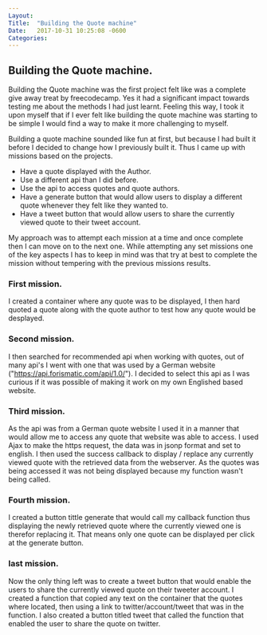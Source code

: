 ```yaml
---
Layout:	
Title:	"Building the Quote machine"
Date:	2017-10-31 10:25:08 -0600
Categories:	
---
```


## Building the Quote machine.

Building the Quote machine was the first project felt like was a complete give away treat by freecodecamp.
Yes it had a significant impact towards testing me about the methods I had just learnt.
Feeling this way, I took it  upon myself that if I ever felt like building the quote machine was starting to be simple I would find a way to make it more challenging to myself.

Building a quote machine sounded like fun at first, but because I had built it before I decided to change how I previously built it. Thus I came up with missions based on the projects.

 - Have a quote displayed with the Author.
 - Use a different api than I did before.
 - Use the api to access quotes and quote authors.
 - Have a generate button that would allow users to display a different quote whenever they felt like they wanted to.
 - Have a tweet button that would allow users to share the currently viewed quote to their tweet account.

My approach was to attempt each mission at a time and once complete then I can move on to the next one.
While attempting any set missions one of the key aspects I has to keep in mind was that try at best to complete the mission without tempering with the previous missions results.

### First mission.
I created a container where any quote was to be displayed, I then hard quoted  a quote along with the quote author to test how any quote would be desplayed.

### Second mission.
I then searched for recommended api when working with quotes, out of many api's I went with one that was used by a German website ("https://api.forismatic.com/api/1.0/").
I decided to select this api as I was curious if it was possible of making it work on my own Englished based website.

### Third mission.
As the api was from a German quote website I used it in a manner that would allow me to access any quote that website was able to access.
I used Ajax to make the https request, the data was in jsonp format and set to english.
I then used the success callback to display / replace any currently viewed quote  with the retrieved data from the webserver.
As the quotes was being accessed it was not being displayed because my function wasn't being called.

### Fourth mission.
I created a button tittle generate that would call my callback function thus displaying the newly retrieved quote where the currently viewed one is therefor replacing it.
That means only one quote can be displayed per click at the generate button.

### last mission.
Now the only thing left was to create a tweet button that would enable the users to share the currently viewed quote on their tweeter account.
I created a function that copied any text on the container that the quotes where located, then using a link to twitter/account/tweet that was in the function.
I also created a button titled tweet that called the function that enabled the user to share the quote on twitter.